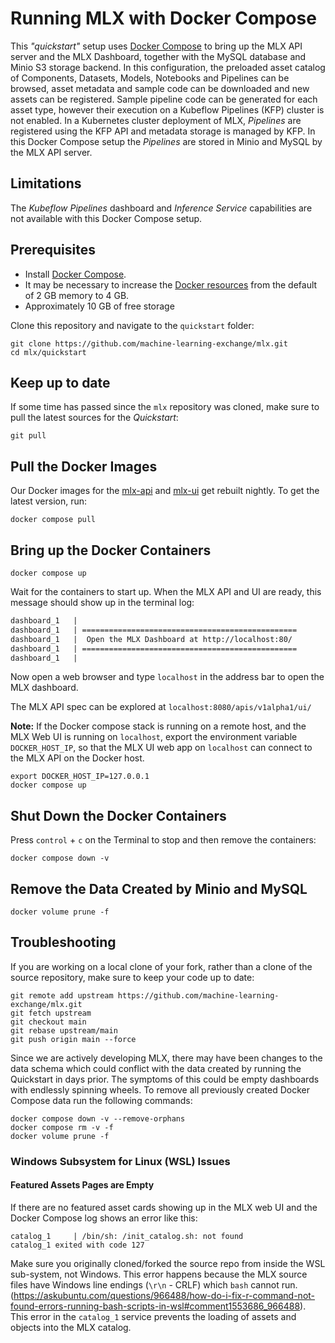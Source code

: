 # Running MLX with Docker Compose

This _"quickstart"_ setup uses  [Docker Compose](https://docs.docker.com/compose/)
to bring up the MLX API server and the MLX Dashboard, together with the MySQL
database and Minio S3 storage backend.
In this configuration, the preloaded asset catalog of Components, Datasets, Models,
Notebooks and Pipelines can be browsed, asset metadata and sample code can be
downloaded and new assets can be registered. Sample pipeline code can be generated
for each asset type, however their execution on a Kubeflow Pipelines (KFP) cluster
is not enabled.
In a Kubernetes cluster deployment of MLX, _Pipelines_ are registered using
the KFP API and metadata storage is managed by KFP. In this Docker Compose setup
the _Pipelines_ are stored in Minio and MySQL by the MLX API server.

## Limitations

The _Kubeflow Pipelines_ dashboard and _Inference Service_ capabilities are not
available with this Docker Compose setup.

## Prerequisites

* Install [Docker Compose](https://docs.docker.com/compose/install/).
* It may be necessary to increase the [Docker resources](https://docs.docker.com/docker-for-mac/#resources) from the
default of 2 GB memory to 4 GB.
* Approximately 10 GB of free storage

Clone this repository and navigate to the `quickstart` folder:

    git clone https://github.com/machine-learning-exchange/mlx.git
    cd mlx/quickstart

## Keep up to date

If some time has passed since the `mlx` repository was cloned, 
make sure to pull the latest sources for the _Quickstart_:

    git pull

## Pull the Docker Images

Our Docker images for the [mlx-api](https://hub.docker.com/r/mlexchange/mlx-api/tags?name=nightly)
and [mlx-ui](https://hub.docker.com/r/mlexchange/mlx-ui/tags?name=nightly) 
get rebuilt nightly. To get the latest version, run:

    docker compose pull

## Bring up the Docker Containers

    docker compose up

Wait for the containers to start up. When the MLX API and UI are ready, this
message should show up in the terminal log:

```Markdown
dashboard_1   |
dashboard_1   | ================================================
dashboard_1   |  Open the MLX Dashboard at http://localhost:80/
dashboard_1   | ================================================
dashboard_1   |
```

Now open a web browser and type `localhost` in the address bar to open the MLX
dashboard.

The MLX API spec can be explored at `localhost:8080/apis/v1alpha1/ui/`

**Note:** If the Docker compose stack is running on a remote host, and the
MLX Web UI is running on `localhost`, export the environment
variable `DOCKER_HOST_IP`, so that the MLX UI web app on `localhost` can connect
to the MLX API on the Docker host.

    export DOCKER_HOST_IP=127.0.0.1
    docker compose up

## Shut Down the Docker Containers

Press `control` + `c` on the Terminal to stop and then remove the containers:

    docker compose down -v

## Remove the Data Created by Minio and MySQL

    docker volume prune -f

## Troubleshooting

If you are working on a local clone of your fork, rather than a clone of the source
repository, make sure to keep your code up to date:

    git remote add upstream https://github.com/machine-learning-exchange/mlx.git
    git fetch upstream
    git checkout main
    git rebase upstream/main
    git push origin main --force

Since we are actively developing MLX, there may have been changes to the data schema
which could conflict with the data created by running the Quickstart in days prior.
The symptoms of this could be empty dashboards with endlessly spinning wheels.
To remove all previously created Docker Compose data run the following commands:

    docker compose down -v --remove-orphans
    docker compose rm -v -f
    docker volume prune -f
    
### Windows Subsystem for Linux (WSL) Issues

#### Featured Assets Pages are Empty

If there are no featured asset cards showing up in the MLX web UI and the Docker Compose log shows an error like this:

    catalog_1     | /bin/sh: /init_catalog.sh: not found
    catalog_1 exited with code 127
    
Make sure you originally cloned/forked the source repo from inside the WSL sub-system, not Windows. This error happens
because the MLX source files have Windows line endings (`\r\n` - CRLF) which `bash` cannot run.
(https://askubuntu.com/questions/966488/how-do-i-fix-r-command-not-found-errors-running-bash-scripts-in-wsl#comment1553686_966488).
This error in the `catalog_1` service prevents the loading of assets and objects into the MLX catalog.


